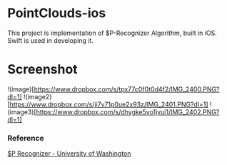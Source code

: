 # PointClouds-ios
This project is implementation of $P-Recognizer Algorithm, built in iOS. Swift is used in developing it.

# Screenshot
!(image)[https://www.dropbox.com/s/tpx77c0f0t0d4f2/IMG_2400.PNG?dl=1]
!(image2)[https://www.dropbox.com/s/ji7v71p0ue2x93z/IMG_2401.PNG?dl=1]
!(image3)[https://www.dropbox.com/s/dhygke5vo1jvui1/IMG_2402.PNG?dl=1]

### Reference
[$P Recognizer - University of Washington](https://depts.washington.edu/aimgroup/proj/dollar/pdollar.html)
